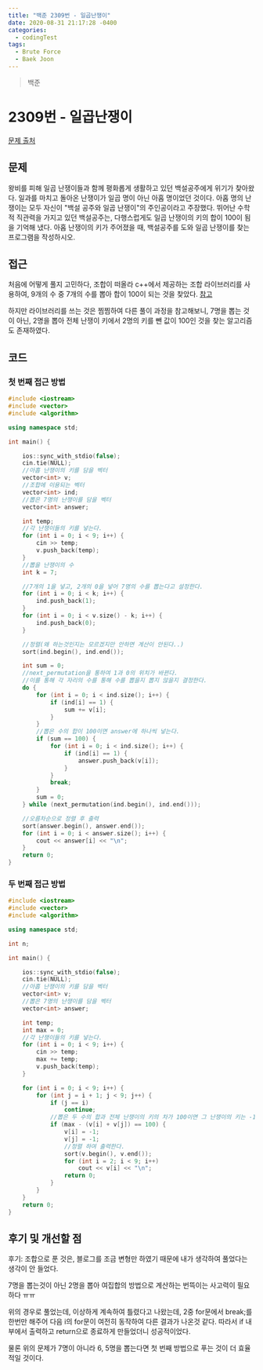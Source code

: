 ```yaml
---
title: "백준 2309번 - 일곱난쟁이"
date: 2020-08-31 21:17:28 -0400
categories: 
  - codingTest
tags:
  - Brute Force
  - Baek Joon
---
```


> 백준 

2309번 - 일곱난쟁이
=============
 
[문제 출처](https://www.acmicpc.net/problem/2309)
## 문제
왕비를 피해 일곱 난쟁이들과 함께 평화롭게 생활하고 있던 백설공주에게 위기가 찾아왔다.
일과를 마치고 돌아온 난쟁이가 일곱 명이 아닌 아홉 명이었던 것이다.
아홉 명의 난쟁이는 모두 자신이 "백설 공주와 일곱 난쟁이"의 주인공이라고 주장했다.
뛰어난 수학적 직관력을 가지고 있던 백설공주는, 다행스럽게도 일곱 난쟁이의 키의 합이 100이 됨을 기억해 냈다.
아홉 난쟁이의 키가 주어졌을 때, 백설공주를 도와 일곱 난쟁이를 찾는 프로그램을 작성하시오.

## 접근  
처음에 어떻게 풀지 고민하다, 조합이 떠올라 c++에서 제공하는 조합 라이브러리를 사용하여,
9개의 수 중 7개의 수를 뽑아 합이 100이 되는 것을 찾았다.
[참고](https://twpower.github.io/90-combination-by-using-next_permutation)

하지만 라이브러리를 쓰는 것은 찜찜하여 다른 풀이 과정을 참고해보니, 7명을 뽑는 것이 아닌,
2명을 뽑아 전체 난쟁이 키에서 2명의 키를 뺀 값이 100인 것을 찾는 알고리즘도 존재하였다.

## 코드 
### 첫 번째 접근 방법
```c++
#include <iostream>
#include <vector>
#include <algorithm>

using namespace std;

int main() {

	ios::sync_with_stdio(false);
	cin.tie(NULL);
	//아홉 난쟁이의 키를 담을 벡터
	vector<int> v;
	//조합에 이용되는 벡터
	vector<int> ind;
	//뽑은 7명의 난쟁이를 담을 벡터
	vector<int> answer;

	int temp;
	//각 난쟁이들의 키를 넣는다.
	for (int i = 0; i < 9; i++) {
		cin >> temp;
		v.push_back(temp);
	}
	//뽑을 난쟁이의 수
	int k = 7;

	//7개의 1을 넣고, 2개의 0을 넣어 7명의 수를 뽑는다고 설정한다.
	for (int i = 0; i < k; i++) {
		ind.push_back(1);
	}
	for (int i = 0; i < v.size() - k; i++) {
		ind.push_back(0);
	}

	//정렬(왜 하는것인지는 모르겠지만 안하면 계산이 안된다..)
	sort(ind.begin(), ind.end());

	int sum = 0;
	//next_permutation을 통하여 1과 0의 위치가 바뀐다. 
	//이를 통해 각 자리의 수를 통해 수를 뽑을지 뽑지 않을지 결정한다.
	do {
		for (int i = 0; i < ind.size(); i++) {
			if (ind[i] == 1) {
				sum += v[i];
			}
		}
		//뽑은 수의 합이 100이면 answer에 하나씩 넣는다.
		if (sum == 100) {
			for (int i = 0; i < ind.size(); i++) {
				if (ind[i] == 1) {
					answer.push_back(v[i]);
				}
			}
			break;
		}
		sum = 0;
	} while (next_permutation(ind.begin(), ind.end()));

	//오름차순으로 정렬 후 출력
	sort(answer.begin(), answer.end());
	for (int i = 0; i < answer.size(); i++) {
		cout << answer[i] << "\n";
	}
	return 0;
}
```
### 두 번째 접근 방법
```c++
#include <iostream>
#include <vector>
#include <algorithm>

using namespace std;

int n;

int main() {

	ios::sync_with_stdio(false);
	cin.tie(NULL);
	//아홉 난쟁이의 키를 담을 벡터
	vector<int> v;
	//뽑은 7명의 난쟁이를 담을 벡터
	vector<int> answer;

	int temp;
	int max = 0;
	//각 난쟁이들의 키를 넣는다.
	for (int i = 0; i < 9; i++) {
		cin >> temp;
		max += temp;
		v.push_back(temp);
	}

	for (int i = 0; i < 9; i++) {
		for (int j = i + 1; j < 9; j++) {
			if (j == i)
				continue;
			//뽑은 두 수의 합과 전체 난쟁이의 키의 차가 100이면 그 난쟁이의 키는 -1로 변경하여 제외한다.
			if (max - (v[i] + v[j]) == 100) {
				v[i] = -1;
				v[j] = -1;
				//정렬 하여 출력한다.
				sort(v.begin(), v.end());
				for (int i = 2; i < 9; i++)
					cout << v[i] << "\n";
				return 0;
			}
		}
	}
	return 0;
}

```

## 후기 및 개선할 점

후기:
조합으로 푼 것은, 블로그를 조금 변형만 하였기 때문에 내가 생각하여 풀었다는 생각이 안 들었다.

7명을 뽑는것이 아닌 2명을 뽑아 여집합의 방법으로 계산하는 번뜩이는 사고력이 필요하다 ㅠㅠ

위의 경우로 풀었는데, 이상하게 계속하여 틀렸다고 나왔는데,
2중 for문에서 break;를 한번만 해주어 다음 i의 for문이 여전히 동작하여 다른 결과가 나온것 같다.
따라서 if 내부에서 출력하고 return으로 종료하게 만들었더니 성공적이었다.

물론 위의 문제가 7명이 아니라 6, 5명을 뽑는다면 첫 번째 방법으로 푸는 것이 더 효율적일 것이다.
